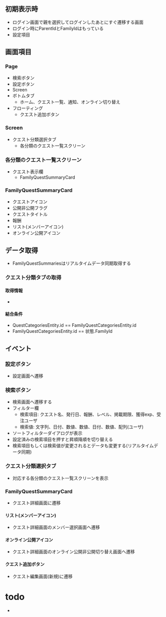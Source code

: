 # 

## 初期表示時
- ログイン画面で親を選択してログインしたあとにすぐ遷移する画面
- ログイン時にParentIdとFamilyIdはもっている
- 設定項目

## 画面項目
### Page
- 検索ボタン
- 設定ボタン
- Screen
- ボトムタブ
  - ホーム、クエスト一覧、通知、オンライン切り替え
- フローティング
  - クエスト追加ボタン

### Screen
- クエスト分類選択タブ
  - 各分類のクエスト一覧スクリーン

### 各分類のクエスト一覧スクリーン

- クエスト表示欄
  - FamilyQuestSummaryCard
  
### FamilyQuestSummaryCard
- クエストアイコン
- 公開非公開フラグ
- クエストタイトル
- 報酬
- リスト(メンバーアイコン)
- オンライン公開アイコン

## データ取得
- FamilyQuestSummariesはリアルタイムデータ同期取得する
### クエスト分類タブの取得
#### 取得情報
- 

#### 結合条件
- QuestCategoriesEntity.id == FamilyQuestCategoriesEntity.id
- FamilyQuestCategoriesEntity.id == 状態.FamilyId

## イベント
### 設定ボタン
- 設定画面へ遷移

### 検索ボタン
- 検索画面へ遷移する
- フィルター欄
  - 検索項目: クエスト名、発行日、報酬、レベル、掲載期限、獲得exp、受注ユーザ
  - 検索値: 文字列、日付、数値、数値、日付、数値、配列(ユーザ)
- ソートフィルターダイアログが表示
- 設定済みの検索項目を押すと昇順降順を切り替える
- 検索項目もしくは検索値が変更されるとデータも変更する(リアルタイムデータ同期)

### クエスト分類選択タブ
- 対応する各分類のクエスト一覧スクリーンを表示

### FamilyQuestSummaryCard
- クエスト詳細画面に遷移

#### リスト(メンバーアイコン)
- クエスト詳細画面のメンバー選択画面へ遷移

#### オンライン公開アイコン
- クエスト詳細画面のオンライン公開非公開切り替え画面へ遷移

#### クエスト追加ボタン
- クエスト編集画面(新規)に遷移

# todo
- 


